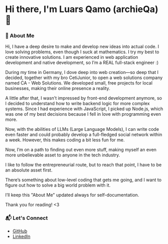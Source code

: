 # Hi there, I'm Luars Qamo (archieQa) 👋

### 💼 About Me
Hi, I have a deep desire to make and develop new ideas into actual code. I love solving problems, even though I suck at mathematics. I try my best to create innovative solutions. I am experienced in web application development and native development, so I’m a REAL full-stack engineer :)

During my time in Germany, I dove deep into web creation—so deep that I decided, together with my bro CetiJunior, to open a web solutions company named CA - Web Solutions. We developed small, free projects for local businesses, making their online presence a reality.

A little after that, I wasn’t impressed by front-end development anymore, so I decided to understand how to write backend logic for more complex systems. Since I had experience with JavaScript, I picked up Node.js, which was one of my best decisions because I fell in love with programming even more.

Now, with the abilities of LLMs (Large Language Models), I can write code even faster and could probably develop a full-fledged social network within a week. However, this makes coding a bit less fun for me.

Now, I’m on a path to finding out even more stuff, making myself an even more unbelievable asset to anyone in the tech industry.

I like to follow the entrepreneurial route, but to reach that point, I have to be an absolute asset first.

There’s something about low-level coding that gets me going, and I want to figure out how to solve a big world problem with it.

I’ll keep this "About Me" updated always for self-documentation.

Thank you for reading! <3


### 📬 Let's Connect
- [GitHub](https://github.com/archieQa)
- [LinkedIn](https://www.linkedin.com/in/luarsqamo/)
